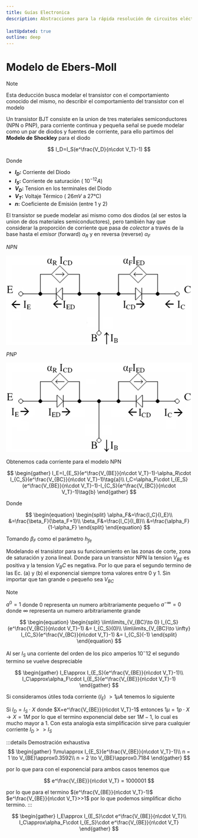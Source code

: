 ```yaml
---
title: Guías Electronica
description: Abstracciones para la rápida resolución de circuitos eléctricos

lastUpdated: true
outline: deep
---
```


# Modelo de Ebers-Moll

> [!NOTE]
> Esta deducción busca modelar el transistor con el comportamiento conocido del mismo, no describir el comportamiento del transistor con el modelo

Un transistor BJT consiste en la union de tres materiales semiconductores (NPN o PNP), para corriente continua y pequeña señal se puede modelar como un par de diodos y fuentes de corriente, para ello partimos del **Modelo de Shockley** para el diodo

$$
I_D=I_S(e^\frac{V_D}{n\cdot V_T}-1)
$$

Donde

* **$I_D$:**    Corriente del Diodo
* **$I_S$:**    Corriente de saturación ($~10^{-12}A$)
* **$V_D$:**    Tension en los terminales del Diodo
* **$V_T$:**    Voltaje Térmico ($~26mV$ a 27°C)
* **$n$:**      Coeficiente de Emisión (entre 1 y 2)

El transistor se puede modelar asi mismo como dos diodos (al ser estos la union de dos materiales semiconductores), pero también hay que considerar la proporción de corriente que pasa de *colector* a través de la base hasta el *emisor* (forward) $\alpha_R$ y en reversa (reverse) $\alpha_F$

*NPN*

![alt text](img/Ebers-Moll_Model_NPN.png)

*PNP*

![alt text](img/Ebers-Moll_Model_PNP.png)

Obtenemos cada corriente para el modelo NPN

$$
\begin{gather}
I_E=I_{E_S}(e^\frac{V_{BE}}{n\cdot V_T}-1)-\alpha_R\cdot I_{C_S}(e^\frac{V_{BC}}{n\cdot V_T}-1)\tag{a}\\
I_C=\alpha_F\cdot I_{E_S}(e^\frac{V_{BE}}{n\cdot V_T}-1)-I_{C_S}(e^\frac{V_{BC}}{n\cdot V_T}-1)\tag{b}
\end{gather}
$$

Donde

$$
\begin{equation}
\begin{split}
\alpha_F&=\frac{I_C}{I_E}\\
&=\frac{\beta_F}{\beta_F+1}\\
\beta_F&=\frac{I_C}{I_B}\\
&=\frac{\alpha_F}{1-\alpha_F}
\end{split}
\end{equation}
$$

Tomando $\beta_F$ como el parámetro $h_{fe}$

Modelando el transistor para su funcionamiento en las zonas de corte, zona de saturación y zona lineal. Donde para un transistor NPN la tension $V_{BE}$ es positiva y la tension $V_BC$ es negativa. Por lo que para el segundo termino de las Ec. (a) y (b) el exponencial siempre toma valores entre 0 y 1. Sin importar que tan grande o pequeño sea $V_{BC}$

> [!NOTE]
> $a^0=1$ donde $0$ representa un numero arbitrariamente pequeño
> $a^{-\infty}=0$ donde $\infty$ representa un numero arbitrariamente grande

$$
\begin{equation}
\begin{split}
\lim\limits_{V_{BC}\to 0} I_{C_S}(e^\frac{V_{BC}}{n\cdot V_T}-1) &= I_{C_S}(0)\\
\lim\limits_{V_{BC}\to \infty} I_{C_S}(e^\frac{V_{BC}}{n\cdot V_T}-1) &= I_{C_S}(-1)
\end{split}
\end{equation}
$$

Al ser $I_S$ una corriente del orden de los pico amperios $10^-12$ el segundo termino se vuelve despreciable

$$
\begin{gather}
I_E\approx I_{E_S}(e^\frac{V_{BE}}{n\cdot V_T}-1)\\
I_C\approx\alpha_F\cdot I_{E_S}(e^\frac{V_{BE}}{n\cdot V_T}-1)
\end{gather}
$$

<!-- para muchos casos $I_E\approx IC$ al ser $I_B<<IC$ por lo que el parámetro $\alpha_F$ es aproximadamente 1 -->

Si consideramos útiles toda corriente ($I_E$) $>1\mu A$ tenemos lo siguiente

Si $I_D=I_S\cdot X$ donde $X=e^\frac{V_{BE}}{n\cdot V_T}-1$ entonces $1\mu=1p\cdot X \to X=1M$ por lo que el termino exponencial debe ser $1M-1$, lo cual es mucho mayor a 1. Con esta analogía esta simplificación sirve para cualquier corriente $I_D>>I_S$

:::details Demostración exhaustiva
$$
\begin{gather}
1\mu\approx I_{E_S}(e^\frac{V_{BE}}{n\cdot V_T}-1)\\
n = 1 \to V_{BE}\approx0.3592\\
n = 2 \to V_{BE}\approx0.7184
\end{gather}
$$

por lo que para con el exponencial para ambos casos tenemos que

$$
e^\frac{V_{BE}}{n\cdot V_T} = 1000001
$$

por lo que para el termino $(e^\frac{V_{BE}}{n\cdot V_T}-1)$ $e^\frac{V_{BE}}{n\cdot V_T}>>1$ por lo que podemos simplificar dicho termino.
:::

$$
\begin{gather}
I_E\approx I_{E_S}\cdot e^\frac{V_{BE}}{n\cdot V_T}\\
I_C\approx\alpha_F\cdot I_{E_S}\cdot e^\frac{V_{BE}}{n\cdot V_T}
\end{gather}
$$
